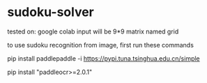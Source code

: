 # sudoku-solver
tested on: google colab
input will be 9*9 matrix named grid

to use sudoku recognition from image, first run these commands

pip install paddlepaddle -i https://pypi.tuna.tsinghua.edu.cn/simple

pip install "paddleocr>=2.0.1"

